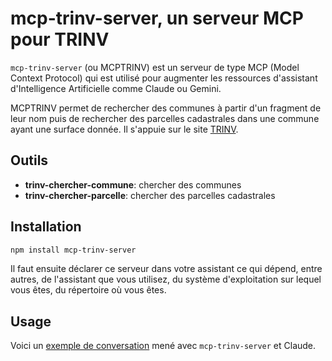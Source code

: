 # mcp-trinv-server, un serveur MCP pour TRINV

`mcp-trinv-server` (ou MCPTRINV) est un serveur de type MCP (Model
Context Protocol) qui est utilisé pour augmenter les ressources
d'assistant d'Intelligence Artificielle comme Claude ou Gemini.

MCPTRINV permet de rechercher des communes à partir d'un fragment de
leur nom puis de rechercher des parcelles cadastrales dans une commune
ayant une surface donnée.
Il s'appuie sur le site [TRINV](https://trinv.fr).

## Outils

- **trinv-chercher-commune**: chercher des communes 
- **trinv-chercher-parcelle**: chercher des parcelles cadastrales

## Installation

```bash
npm install mcp-trinv-server
```

Il faut ensuite déclarer ce serveur dans votre assistant ce qui
dépend, entre autres, de l'assistant que vous utilisez, du système
d'exploitation sur lequel vous êtes, du répertoire où vous êtes.

## Usage

Voici un [exemple de conversation](https://youtu.be/Q7Q4PMpnmSw) mené
avec `mcp-trinv-server` et Claude.
